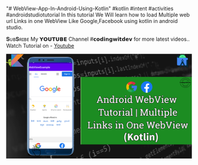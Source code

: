 "# WebView-App-In-Android-Using-Kotlin" 
#kotlin #intent #activities #androidstudiotutorial
In this tutorial We Will learn  how to load Multiple web url Links in one WebView Like Google,Facebook using kotlin in android studio.

𝐒ᴜʙ𝐒ʀɪʙᴇ My 𝗬𝗢𝗨𝗧𝗨𝗕𝗘  Channel #𝗰𝗼𝗱𝗶𝗻𝗴𝘄𝗶𝘁𝗱𝗲𝘃 for more latest videos..
Watch Tutorial on -
[Youtube](https://www.youtube.com/watch?v=adc4z5ANFqs)

![GitHub Logo](/webviewexample.jpg)
